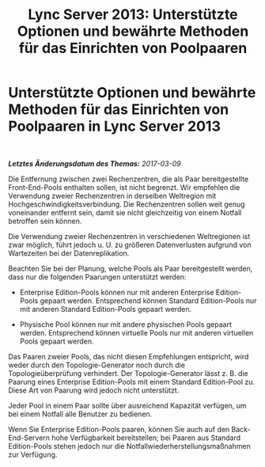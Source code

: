 ﻿---
title: 'Lync Server 2013: Unterstützte Optionen und bewährte Methoden für das Einrichten von Poolpaaren'
TOCTitle: Unterstützte Optionen und bewährte Methoden für das Einrichten von Poolpaaren
ms:assetid: 142caf34-0f20-47f3-9d32-ce25ab622fad
ms:mtpsurl: https://technet.microsoft.com/de-de/library/JJ204697(v=OCS.15)
ms:contentKeyID: 49293260
ms.date: 03/09/2017
mtps_version: v=OCS.15
ms.translationtype: HT
---

# Unterstützte Optionen und bewährte Methoden für das Einrichten von Poolpaaren in Lync Server 2013

 

_**Letztes Änderungsdatum des Themas:** 2017-03-09_

Die Entfernung zwischen zwei Rechenzentren, die als Paar bereitgestellte Front-End-Pools enthalten sollen, ist nicht begrenzt. Wir empfehlen die Verwendung zweier Rechenzentren in derselben Weltregion mit Hochgeschwindigkeitsverbindung. Die Rechenzentren sollen weit genug voneinander entfernt sein, damit sie nicht gleichzeitig von einem Notfall betroffen sein können.

Die Verwendung zweier Rechenzentren in verschiedenen Weltregionen ist zwar möglich, führt jedoch u. U. zu größeren Datenverlusten aufgrund von Wartezeiten bei der Datenreplikation.

Beachten Sie bei der Planung, welche Pools als Paar bereitgestellt werden, dass nur die folgenden Paarungen unterstützt werden:

  - Enterprise Edition-Pools können nur mit anderen Enterprise Edition-Pools gepaart werden. Entsprechend können Standard Edition-Pools nur mit anderen Standard Edition-Pools gepaart werden.

  - Physische Pool können nur mit andere physischen Pools gepaart werden. Entsprechend können virtuelle Pools nur mit anderen virtuellen Pools gepaart werden.

Das Paaren zweier Pools, das nicht diesen Empfehlungen entspricht, wird weder durch den Topologie-Generator noch durch die Topologieüberprüfung verhindert. Der Topologie-Generator lässt z. B. die Paarung eines Enterprise Edition-Pools mit einem Standard Edition-Pool zu. Diese Art von Paarung wird jedoch nicht unterstützt.

Jeder Pool in einem Paar sollte über ausreichend Kapazität verfügen, um bei einem Notfall alle Benutzer zu bedienen.

Wenn Sie Enterprise Edition-Pools paaren, können Sie auch auf den Back-End-Servern hohe Verfügbarkeit bereitstellen; bei Paaren aus Standard Edition-Pools stehen jedoch nur die Notfallwiederherstellungsmaßnahmen zur Verfügung.

